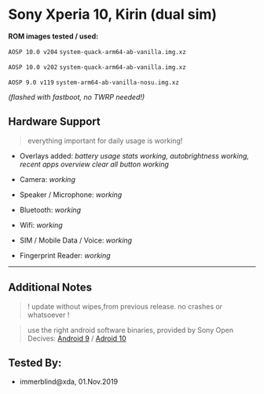 # Sony Xperia 10, Kirin (dual sim)

**ROM images tested / used:**

`AOSP 10.0 v204`
`system-quack-arm64-ab-vanilla.img.xz`

`AOSP 10.0 v202`
`system-quack-arm64-ab-vanilla.img.xz`

`AOSP 9.0 v119`
`system-arm64-ab-vanilla-nosu.img.xz`

_(flashed with fastboot, no TWRP needed!)_

## Hardware Support
>  everything important for daily usage is working!

* Overlays added: _battery usage stats working, autobrightness working, recent apps overview clear all button working_

* Camera: _working_

* Speaker / Microphone: _working_

* Bluetooth: _working_

* Wifi: _working_

* SIM / Mobile Data / Voice: _working_

* Fingerprint Reader: _working_

***
## Additional Notes

>  ! update without wipes,from previous release. no crashes or whatsoever !

>  use the right android software binaries, provided by Sony Open Decives: [Android 9](https://developer.sony.com/file/download/software-binaries-for-aosp-pie-android-9-0-kernel-4-9-ganges/) / [Adroid 10](https://developer.sony.com/file/download/software-binaries-for-aosp-android-10-0-kernel-4-14-ganges/)


## Tested By:

* immerblind@xda, 01.Nov.2019